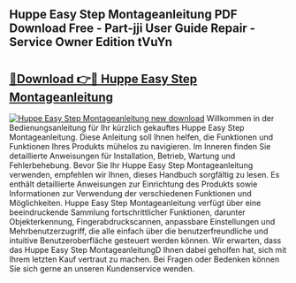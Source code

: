 ## Huppe Easy Step Montageanleitung PDF Download Free - Part-jji User Guide Repair - Service Owner Edition tVuYn

# <h2><a href="http://df7py9d.blite.top/?on=Huppe+Easy+Step+Montageanleitung">🔗Download 👉🔴 Huppe Easy Step Montageanleitung</a></h2>

[![Huppe Easy Step Montageanleitung new download](https://i.imgur.com/lujVjoI.png)](http://df7py9d.blite.top/?on=Huppe+Easy+Step+Montageanleitung)
Willkommen in der Bedienungsanleitung für Ihr kürzlich gekauftes Huppe Easy Step Montageanleitung. Diese Anleitung soll Ihnen helfen, die Funktionen und Funktionen Ihres Produkts mühelos zu navigieren. Im Inneren finden Sie detaillierte Anweisungen für Installation, Betrieb, Wartung und Fehlerbehebung. Bevor Sie Ihr Huppe Easy Step Montageanleitung verwenden, empfehlen wir Ihnen, dieses Handbuch sorgfältig zu lesen. Es enthält detaillierte Anweisungen zur Einrichtung des Produkts sowie Informationen zur Verwendung der verschiedenen Funktionen und Möglichkeiten. Huppe Easy Step Montageanleitung verfügt über eine beeindruckende Sammlung fortschrittlicher Funktionen, darunter Objekterkennung, Fingerabdruckscannen, anpassbare Einstellungen und Mehrbenutzerzugriff, die alle einfach über die benutzerfreundliche und intuitive Benutzeroberfläche gesteuert werden können. Wir erwarten, dass das Huppe Easy Step MontageanleitungD Ihnen dabei geholfen hat, sich mit Ihrem letzten Kauf vertraut zu machen. Bei Fragen oder Bedenken können Sie sich gerne an unseren Kundenservice wenden.
